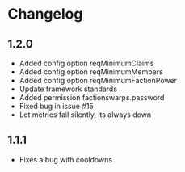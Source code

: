 # Changelog 

## 1.2.0
* Added config option reqMinimumClaims
* Added config option reqMinimumMembers
* Added config option reqMinimumFactionPower
* Update framework standards
* Added permission factionswarps.password
* Fixed bug in issue #15
* Let metrics fail silently, its always down

## 1.1.1

* Fixes a bug with cooldowns